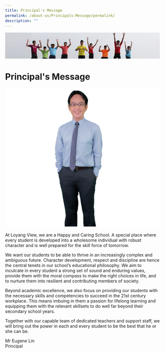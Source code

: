 ```yaml
---
title: Principal's Message
permalink: /about-us/Principals-Message/permalink/
description: ""
---
```

![](/images/Banner.jpg)

Principal's Message
===================
![](/images/School%20Org/principal.jpg)

At Loyang View, we are a Happy and Caring School. A special place where every student is developed into a wholesome individual with robust character and is well prepared for the skill force of tomorrow.  
  
We want our students to be able to thrive in an increasingly complex and ambiguous future. Character development, respect and discipline are hence the central tenets in our school’s educational philosophy. We aim to inculcate in every student a strong set of sound and enduring values, provide them with the moral compass to make the right choices in life, and to nurture them into resilient and contributing members of society.  
  
Beyond academic excellence, we also focus on providing our students with the necessary skills and competencies to succeed in the 21st century workplace. This means imbuing in them a passion for lifelong learning and equipping them with the relevant skillsets to do well far beyond their secondary school years.  
  
Together with our capable team of dedicated teachers and support staff, we will bring out the power in each and every student to be the best that he or she can be.  

  

Mr Eugene Lin  
Principal